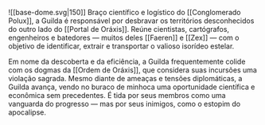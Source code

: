 ![[base-dome.svg|150]]
 Braço científico e logístico do [[Conglomerado Polux]], a Guilda é responsável por desbravar os territórios desconhecidos do outro lado do [[Portal de Oráxis]]. Reúne cientistas, cartógrafos, engenheiros e batedores — muitos deles [[Faeren]] e [[Zex]] — com o objetivo de identificar, extrair e transportar o valioso isorídeo estelar.

Em nome da descoberta e da eficiência, a Guilda frequentemente colide com os dogmas da [[Ordem de Oráxis]], que considera suas incursões uma violação sagrada. Mesmo diante de ameaças e tensões diplomáticas, a Guilda avança, vendo no buraco de minhoca uma oportunidade científica e econômica sem precedentes. É tida por seus membros como uma vanguarda do progresso — mas por seus inimigos, como o estopim do apocalipse.